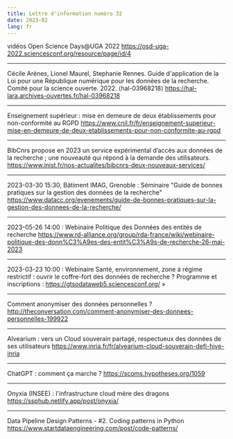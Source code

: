 ```yaml
---
title: Lettre d'information numéro 32
date: 2023-02
lang: fr
---
```


vidéos Open Science Days@UGA 2022
https://osd-uga-2022.sciencesconf.org/resource/page/id/4

--------------------

Cécile Arènes, Lionel Maurel, Stephanie Rennes. Guide d'application de la Loi pour une République numérique pour les données de la recherche. Comité pour la science ouverte. 2022. ⟨hal-03968218⟩
https://hal-lara.archives-ouvertes.fr/hal-03968218

--------------------

Enseignement supérieur : mise en demeure de deux établissements pour non-conformité au RGPD 
https://www.cnil.fr/fr/enseignement-superieur-mise-en-demeure-de-deux-etablissements-pour-non-conformite-au-rgpd

--------------------

BibCnrs propose en 2023 un service expérimental d’accès aux données de la recherche ; une nouveauté qui répond à la demande des utilisateurs.
https://www.inist.fr/nos-actualites/bibcnrs-deux-nouveaux-services/

--------------------

2023-03-30 15:30, Bâtiment IMAG, Grenoble : Séminaire "Guide de bonnes pratiques sur la gestion des données de la recherche"
https://www.datacc.org/evenements/guide-de-bonnes-pratiques-sur-la-gestion-des-donnees-de-la-recherche/

--------------------

2023-05-26 14:00 : Webinaire Politique des Données des entités de recherche
https://www.rd-alliance.org/group/rda-france/wiki/webinaire-politique-des-donn%C3%A9es-des-entit%C3%A9s-de-recherche-26-mai-2023

--------------------

2023-03-23 10:00 : Webinaire Santé, environnement, zone à régime restrictif : ouvrir le coffre-fort des données de recherche ?
Programme et inscriptions : https://gtsodataweb5.sciencesconf.org/ »

--------------------

Comment anonymiser des données personnelles ?
http://theconversation.com/comment-anonymiser-des-donnees-personnelles-199922

--------------------

Alvearium : vers un Cloud souverain partagé, respectueux des données de ses utilisateurs 
https://www.inria.fr/fr/alvearium-cloud-souverain-defi-hive-inria

--------------------

ChatGPT : comment ça marche ?
https://scoms.hypotheses.org/1059

--------------------

Onyxia (INSEE) : l'infrastructure cloud mère des dragons
https://ssphub.netlify.app/post/onyxia/

--------------------

Data Pipeline Design Patterns - #2. Coding patterns in Python
https://www.startdataengineering.com/post/code-patterns/

